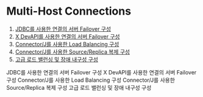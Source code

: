 # Multi-Host Connections
1. [JDBC를 사용한 연결의 서버 Failover 구성](https://github.com/mtcdevops/KBHC-SpringBoot-MySQL/blob/master/Document/Multi-Host%20Connections/1-Configuring%20Server%20Failover%20for%20Connections%20Using%20JDBC.md)
2. [X DevAPI를 사용한 연결의 서버 Failover 구성](https://github.com/mtcdevops/KBHC-SpringBoot-MySQL/blob/master/Document/Multi-Host%20Connections/2-Configuring%20Server%20Failover%20for%20Connections%20Using%20X%20DevAPI.md)
3. [Connector/J를 사용한 Load Balancing 구성](https://github.com/mtcdevops/KBHC-SpringBoot-MySQL/blob/master/Document/Multi-Host%20Connections/3-Configuring%20Load%20Balancing%20with%20Connector-j.md)
4. [Connector/J를 사용한 Source/Replica 복제 구성](https://github.com/mtcdevops/KBHC-SpringBoot-MySQL/blob/master/Document/Multi-Host%20Connections/4-Configuring%20Source%2CReplica%20Replication%20with%20Connector-j.md)
5. [고급 로드 밸런싱 및 장애 내구성 구성](https://github.com/mtcdevops/KBHC-SpringBoot-MySQL/blob/master/Document/Multi-Host%20Connections/5-Advanced%20Load-balancing%20and%20Failover%20Configuration.md)

JDBC를 사용한 연결의 서버 Failover 구성
X DevAPI를 사용한 연결의 서버 Failover 구성
Connector/J를 사용한 Load Balancing 구성
Connector/J를 사용한 Source/Replica 복제 구성
고급 로드 밸런싱 및 장애 내구성 구성